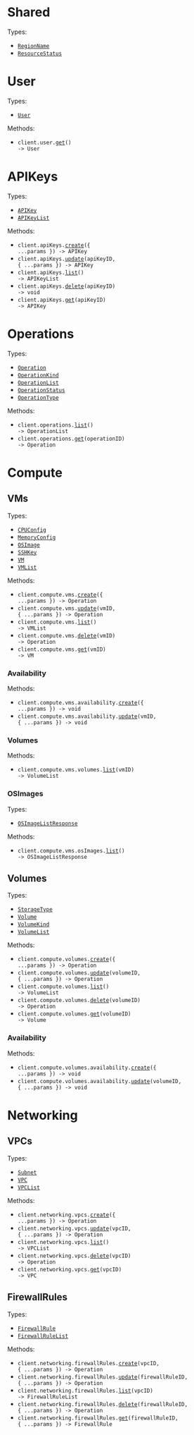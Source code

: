 # Shared

Types:

- <code><a href="./src/resources/shared.ts">RegionName</a></code>
- <code><a href="./src/resources/shared.ts">ResourceStatus</a></code>

# User

Types:

- <code><a href="./src/resources/user.ts">User</a></code>

Methods:

- <code title="get /v1/user">client.user.<a href="./src/resources/user.ts">get</a>() -> User</code>

# APIKeys

Types:

- <code><a href="./src/resources/api-keys.ts">APIKey</a></code>
- <code><a href="./src/resources/api-keys.ts">APIKeyList</a></code>

Methods:

- <code title="post /v1/api_keys">client.apiKeys.<a href="./src/resources/api-keys.ts">create</a>({ ...params }) -> APIKey</code>
- <code title="patch /v1/api_keys/{api_key_id}">client.apiKeys.<a href="./src/resources/api-keys.ts">update</a>(apiKeyID, { ...params }) -> APIKey</code>
- <code title="get /v1/api_keys">client.apiKeys.<a href="./src/resources/api-keys.ts">list</a>() -> APIKeyList</code>
- <code title="delete /v1/api_keys/{api_key_id}">client.apiKeys.<a href="./src/resources/api-keys.ts">delete</a>(apiKeyID) -> void</code>
- <code title="get /v1/api_keys/{api_key_id}">client.apiKeys.<a href="./src/resources/api-keys.ts">get</a>(apiKeyID) -> APIKey</code>

# Operations

Types:

- <code><a href="./src/resources/operations.ts">Operation</a></code>
- <code><a href="./src/resources/operations.ts">OperationKind</a></code>
- <code><a href="./src/resources/operations.ts">OperationList</a></code>
- <code><a href="./src/resources/operations.ts">OperationStatus</a></code>
- <code><a href="./src/resources/operations.ts">OperationType</a></code>

Methods:

- <code title="get /v1/operations">client.operations.<a href="./src/resources/operations.ts">list</a>() -> OperationList</code>
- <code title="get /v1/operations/{operation_id}">client.operations.<a href="./src/resources/operations.ts">get</a>(operationID) -> Operation</code>

# Compute

## VMs

Types:

- <code><a href="./src/resources/compute/vms/vms.ts">CPUConfig</a></code>
- <code><a href="./src/resources/compute/vms/vms.ts">MemoryConfig</a></code>
- <code><a href="./src/resources/compute/vms/vms.ts">OSImage</a></code>
- <code><a href="./src/resources/compute/vms/vms.ts">SSHKey</a></code>
- <code><a href="./src/resources/compute/vms/vms.ts">VM</a></code>
- <code><a href="./src/resources/compute/vms/vms.ts">VMList</a></code>

Methods:

- <code title="post /v1/compute/vms">client.compute.vms.<a href="./src/resources/compute/vms/vms.ts">create</a>({ ...params }) -> Operation</code>
- <code title="patch /v1/compute/vms/{vm_id}">client.compute.vms.<a href="./src/resources/compute/vms/vms.ts">update</a>(vmID, { ...params }) -> Operation</code>
- <code title="get /v1/compute/vms">client.compute.vms.<a href="./src/resources/compute/vms/vms.ts">list</a>() -> VMList</code>
- <code title="delete /v1/compute/vms/{vm_id}">client.compute.vms.<a href="./src/resources/compute/vms/vms.ts">delete</a>(vmID) -> Operation</code>
- <code title="get /v1/compute/vms/{vm_id}">client.compute.vms.<a href="./src/resources/compute/vms/vms.ts">get</a>(vmID) -> VM</code>

### Availability

Methods:

- <code title="post /v1/compute/vms/availability">client.compute.vms.availability.<a href="./src/resources/compute/vms/availability.ts">create</a>({ ...params }) -> void</code>
- <code title="patch /v1/compute/vms/{vm_id}/availability">client.compute.vms.availability.<a href="./src/resources/compute/vms/availability.ts">update</a>(vmID, { ...params }) -> void</code>

### Volumes

Methods:

- <code title="get /v1/compute/vms/{vm_id}/volumes">client.compute.vms.volumes.<a href="./src/resources/compute/vms/volumes.ts">list</a>(vmID) -> VolumeList</code>

### OSImages

Types:

- <code><a href="./src/resources/compute/vms/os-images.ts">OSImageListResponse</a></code>

Methods:

- <code title="get /v1/compute/vms/os_images">client.compute.vms.osImages.<a href="./src/resources/compute/vms/os-images.ts">list</a>() -> OSImageListResponse</code>

## Volumes

Types:

- <code><a href="./src/resources/compute/volumes/volumes.ts">StorageType</a></code>
- <code><a href="./src/resources/compute/volumes/volumes.ts">Volume</a></code>
- <code><a href="./src/resources/compute/volumes/volumes.ts">VolumeKind</a></code>
- <code><a href="./src/resources/compute/volumes/volumes.ts">VolumeList</a></code>

Methods:

- <code title="post /v1/compute/volumes">client.compute.volumes.<a href="./src/resources/compute/volumes/volumes.ts">create</a>({ ...params }) -> Operation</code>
- <code title="patch /v1/compute/volumes/{volume_id}">client.compute.volumes.<a href="./src/resources/compute/volumes/volumes.ts">update</a>(volumeID, { ...params }) -> Operation</code>
- <code title="get /v1/compute/volumes">client.compute.volumes.<a href="./src/resources/compute/volumes/volumes.ts">list</a>() -> VolumeList</code>
- <code title="delete /v1/compute/volumes/{volume_id}">client.compute.volumes.<a href="./src/resources/compute/volumes/volumes.ts">delete</a>(volumeID) -> Operation</code>
- <code title="get /v1/compute/volumes/{volume_id}">client.compute.volumes.<a href="./src/resources/compute/volumes/volumes.ts">get</a>(volumeID) -> Volume</code>

### Availability

Methods:

- <code title="post /v1/compute/volumes/availability">client.compute.volumes.availability.<a href="./src/resources/compute/volumes/availability.ts">create</a>({ ...params }) -> void</code>
- <code title="patch /v1/compute/volumes/{volume_id}/availability">client.compute.volumes.availability.<a href="./src/resources/compute/volumes/availability.ts">update</a>(volumeID, { ...params }) -> void</code>

# Networking

## VPCs

Types:

- <code><a href="./src/resources/networking/vpcs.ts">Subnet</a></code>
- <code><a href="./src/resources/networking/vpcs.ts">VPC</a></code>
- <code><a href="./src/resources/networking/vpcs.ts">VPCList</a></code>

Methods:

- <code title="post /v1/networking/vpcs">client.networking.vpcs.<a href="./src/resources/networking/vpcs.ts">create</a>({ ...params }) -> Operation</code>
- <code title="patch /v1/networking/vpcs/{vpc_id}">client.networking.vpcs.<a href="./src/resources/networking/vpcs.ts">update</a>(vpcID, { ...params }) -> Operation</code>
- <code title="get /v1/networking/vpcs">client.networking.vpcs.<a href="./src/resources/networking/vpcs.ts">list</a>() -> VPCList</code>
- <code title="delete /v1/networking/vpcs/{vpc_id}">client.networking.vpcs.<a href="./src/resources/networking/vpcs.ts">delete</a>(vpcID) -> Operation</code>
- <code title="get /v1/networking/vpcs/{vpc_id}">client.networking.vpcs.<a href="./src/resources/networking/vpcs.ts">get</a>(vpcID) -> VPC</code>

## FirewallRules

Types:

- <code><a href="./src/resources/networking/firewall-rules.ts">FirewallRule</a></code>
- <code><a href="./src/resources/networking/firewall-rules.ts">FirewallRuleList</a></code>

Methods:

- <code title="post /v1/networking/vpcs/{vpc_id}/firewall_rules">client.networking.firewallRules.<a href="./src/resources/networking/firewall-rules.ts">create</a>(vpcID, { ...params }) -> Operation</code>
- <code title="patch /v1/networking/vpcs/{vpc_id}/firewall_rules/{firewall_rule_id}">client.networking.firewallRules.<a href="./src/resources/networking/firewall-rules.ts">update</a>(firewallRuleID, { ...params }) -> Operation</code>
- <code title="get /v1/networking/vpcs/{vpc_id}/firewall_rules">client.networking.firewallRules.<a href="./src/resources/networking/firewall-rules.ts">list</a>(vpcID) -> FirewallRuleList</code>
- <code title="delete /v1/networking/vpcs/{vpc_id}/firewall_rules/{firewall_rule_id}">client.networking.firewallRules.<a href="./src/resources/networking/firewall-rules.ts">delete</a>(firewallRuleID, { ...params }) -> Operation</code>
- <code title="get /v1/networking/vpcs/{vpc_id}/firewall_rules/{firewall_rule_id}">client.networking.firewallRules.<a href="./src/resources/networking/firewall-rules.ts">get</a>(firewallRuleID, { ...params }) -> FirewallRule</code>
